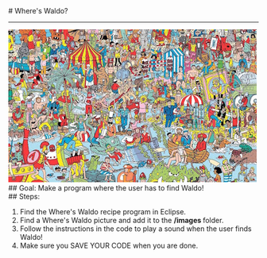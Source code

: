 
 <div id="recipeLeftColumn">
  # Where's Waldo?
  <hr/>
  <img src="./waldo.jpg"/>
  <div id="recipeGoal">
   ## Goal:
   Make a program where the user has to find Waldo!
  </div>
 </div>
 <div id="recipeRightColumn">
  <div id="recipeSteps">
   ## Steps:
   <ol id="stepList">
    <li>
     Find the Where's Waldo recipe program in Eclipse.
    </li>
    <li>
     Find a Where's Waldo picture and add it to the
     <b>
      /images
     </b>
     folder.
    </li>
    <li>
     Follow the instructions in the code to play a sound when the user finds Waldo!
    </li>
    <li>
     Make sure you SAVE YOUR CODE when you are done.
    </li>
   </ol>
  </div>
 </div>

